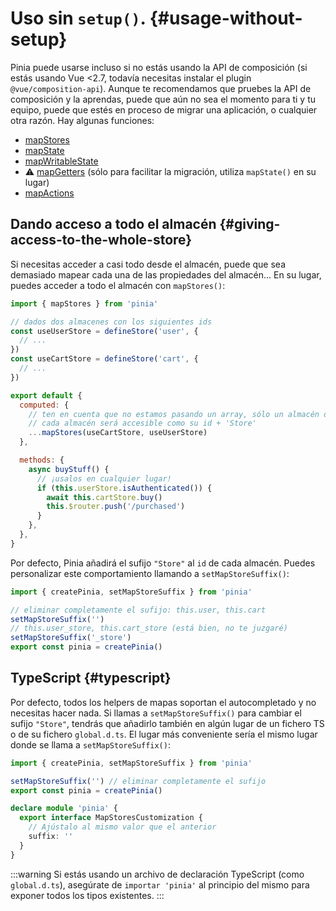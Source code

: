 # Uso sin `setup()`. {#usage-without-setup}

Pinia puede usarse incluso si no estás usando la API de composición (si estás usando Vue <2.7, todavía necesitas instalar el plugin `@vue/composition-api`). Aunque te recomendamos que pruebes la API de composición y la aprendas, puede que aún no sea el momento para ti y tu equipo, puede que estés en proceso de migrar una aplicación, o cualquier otra razón. Hay algunas funciones:

- [mapStores](#dando-acceso-a-todo-el-almacen)
- [mapState](../core-concepts/state.md#usage-with-the-options-api)
- [mapWritableState](../core-concepts/state.md#modifiable-state)
- ⚠️ [mapGetters](../core-concepts/getters.md#without-setup) (sólo para facilitar la migración, utiliza `mapState()` en su lugar)
- [mapActions](../core-concepts/actions.md#without-setup)

## Dando acceso a todo el almacén {#giving-access-to-the-whole-store}

Si necesitas acceder a casi todo desde el almacén, puede que sea demasiado mapear cada una de las propiedades del almacén... En su lugar, puedes acceder a todo el almacén con `mapStores()`:

```js
import { mapStores } from 'pinia'

// dados dos almacenes con los siguientes ids
const useUserStore = defineStore('user', {
  // ...
})
const useCartStore = defineStore('cart', {
  // ...
})

export default {
  computed: {
    // ten en cuenta que no estamos pasando un array, sólo un almacén después de la otro
    // cada almacén será accesible como su id + 'Store'
    ...mapStores(useCartStore, useUserStore)
  },

  methods: {
    async buyStuff() {
      // ¡usalos en cualquier lugar!
      if (this.userStore.isAuthenticated()) {
        await this.cartStore.buy()
        this.$router.push('/purchased')
      }
    },
  },
}
```

Por defecto, Pinia añadirá el sufijo `"Store"` al `id` de cada almacén. Puedes personalizar este comportamiento llamando a `setMapStoreSuffix()`:

```js
import { createPinia, setMapStoreSuffix } from 'pinia'

// eliminar completamente el sufijo: this.user, this.cart
setMapStoreSuffix('')
// this.user_store, this.cart_store (está bien, no te juzgaré)
setMapStoreSuffix('_store')
export const pinia = createPinia()
```

## TypeScript {#typescript}

Por defecto, todos los helpers de mapas soportan el autocompletado y no necesitas hacer nada. Si llamas a `setMapStoreSuffix()` para cambiar el sufijo `"Store"`, tendrás que añadirlo también en algún lugar de un fichero TS o de su fichero `global.d.ts`. El lugar más conveniente sería el mismo lugar donde se llama a `setMapStoreSuffix()`:

```ts
import { createPinia, setMapStoreSuffix } from 'pinia'

setMapStoreSuffix('') // eliminar completamente el sufijo
export const pinia = createPinia()

declare module 'pinia' {
  export interface MapStoresCustomization {
    // Ajústalo al mismo valor que el anterior
    suffix: ''
  }
}
```

:::warning
Si estás usando un archivo de declaración TypeScript (como `global.d.ts`), asegúrate de `importar 'pinia'` al principio del mismo para exponer todos los tipos existentes.
:::
